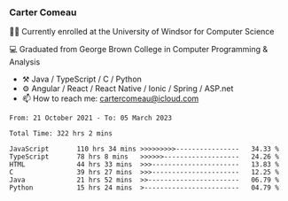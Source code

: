 ### Carter Comeau

🙋‍♂️ Currently enrolled at the University of Windsor for Computer Science

💻 Graduated from George Brown College in Computer Programming & Analysis

- ⚒️ Java / TypeScript / C / Python
- ⚙️ Angular / React / React Native / Ionic / Spring / ASP.net
- 📫 How to reach me: cartercomeau@icloud.com

<!--START_SECTION:waka-->

```text
From: 21 October 2021 - To: 05 March 2023

Total Time: 322 hrs 2 mins

JavaScript       110 hrs 34 mins >>>>>>>>>----------------   34.33 %
TypeScript       78 hrs 8 mins   >>>>>>-------------------   24.26 %
HTML             44 hrs 33 mins  >>>----------------------   13.83 %
C                39 hrs 27 mins  >>>----------------------   12.25 %
Java             21 hrs 52 mins  >>-----------------------   06.79 %
Python           15 hrs 24 mins  >------------------------   04.79 %
```

<!--END_SECTION:waka-->
